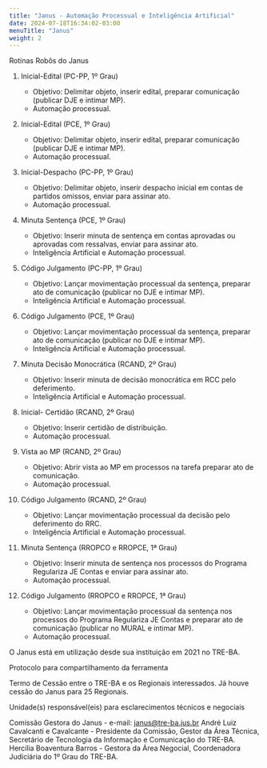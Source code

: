 ```yaml
---
title: "Janus - Automação Processual e Inteligência Artificial"
date: 2024-07-18T16:34:02-03:00
menuTitle: "Janus"
weight: 2
---
```


Rotinas Robôs do Janus

1. Inicial-Edital (PC-PP, 1º Grau)
   - Objetivo: Delimitar objeto, inserir edital, preparar comunicação (publicar DJE e intimar MP).
   - Automação processual.

2. Inicial-Edital (PCE, 1º Grau)
   - Objetivo: Delimitar objeto, inserir edital, preparar comunicação (publicar DJE e intimar MP).
   - Automação processual.

3. Inicial-Despacho (PC-PP, 1º Grau)
   - Objetivo: Delimitar objeto, inserir despacho inicial em contas de partidos omissos, enviar para assinar ato.
   - Automação processual.

4. Minuta Sentença (PCE, 1º Grau)
   - Objetivo: Inserir minuta de sentença em contas aprovadas ou aprovadas com ressalvas, enviar para assinar ato.
   - Inteligência Artificial e Automação processual.

5. Código Julgamento (PC-PP, 1º Grau)
   - Objetivo: Lançar movimentação processual da sentença, preparar ato de comunicação (publicar no DJE e intimar MP).
   - Inteligência Artificial e Automação processual.

6. Código Julgamento (PCE, 1º Grau)
   - Objetivo: Lançar movimentação processual da sentença, preparar ato de comunicação (publicar no DJE e intimar MP).
   - Inteligência Artificial e Automação processual.

7. Minuta Decisão Monocrática (RCAND, 2º Grau)
   - Objetivo: Inserir minuta de decisão monocrática em RCC pelo deferimento.
   - Inteligência Artificial e Automação processual.

8. Inicial- Certidão (RCAND, 2º Grau)
   - Objetivo: Inserir certidão de distribuição.
   - Automação processual.

9. Vista ao MP (RCAND, 2º Grau)
   - Objetivo: Abrir vista ao MP em processos na tarefa preparar ato de comunicação.
   - Automação processual.

10. Código Julgamento (RCAND, 2º Grau)
    - Objetivo: Lançar movimentação processual da decisão pelo deferimento do RRC.
    - Inteligência Artificial e Automação processual.

11. Minuta Sentença (RROPCO e RROPCE, 1ª Grau)
    - Objetivo: Inserir minuta de sentença nos processos do Programa Regulariza JE Contas e enviar para assinar ato.
    - Automação processual.

12. Código Julgamento (RROPCO e RROPCE, 1ª Grau)
    - Objetivo: Lançar movimentação processual da sentença nos processos do Programa Regulariza JE Contas e preparar ato de comunicação (publicar no MURAL e intimar MP).
    - Automação processual.

O Janus está em utilização desde sua instituição em 2021 no TRE-BA. 

Protocolo para compartilhamento da ferramenta

Termo de Cessão entre o TRE-BA e os Regionais interessados. 
Já houve cessão do Janus para 25 Regionais. 

Unidade(s) responsável(eis) para esclarecimentos técnicos e negociais

Comissão Gestora do Janus - e-mail: janus@tre-ba.jus.br 
André Luiz Cavalcanti e Cavalcante -  Presidente da Comissão, Gestor da Área Técnica, Secretário de Tecnologia da Informação e Comunicação do TRE-BA.
Hercília Boaventura Barros - Gestora da Área Negocial, Coordenadora Judiciária do 1º Grau do TRE-BA.
